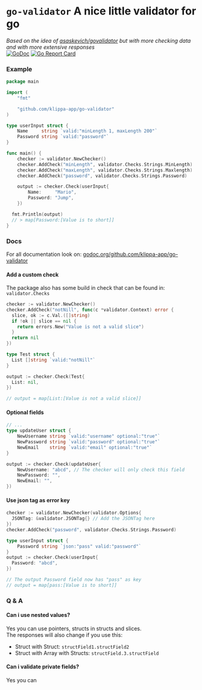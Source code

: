 # `go-validator` A nice little validator for go
*Based on the idea of [asaskevich/govalidator](https://github.com/asaskevich/govalidator) but with more checking data and with more extensive responses*  
[![GoDoc](https://godoc.org/github.com/klippa-app/go-validator?status.svg)](https://godoc.org/github.com/klippa-app/go-validator)
[![Go Report Card](https://goreportcard.com/badge/github.com/klippa-app/go-validator)](https://goreportcard.com/report/github.com/klippa-app/go-validator)

### Example
```go
package main

import (
	"fmt"

	"github.com/klippa-app/go-validator"
)

type userInput struct {
	Name     string `valid:"minLength 1, maxLength 200"`
	Password string `valid:"password"`
}

func main() {
	checker := validator.NewChecker()
	checker.AddCheck("minLength", validator.Checks.Strings.MinLength)
	checker.AddCheck("maxLength", validator.Checks.Strings.Maxlength)
	checker.AddCheck("password", validator.Checks.Strings.Password)

	output := checker.Check(userInput{
		Name:     "Mario",
		Password: "Jump",
	})

  fmt.Println(output)
  // > map[Password:[Value is to short]]
}
```

### Docs
For all documentation look on: [godoc.org/github.com/klippa-app/go-validator](https://godoc.org/github.com/klippa-app/go-validator)  

#### Add a custom check
The package also has some build in check that can be found in: `validator.Checks`  
```go
checker := validator.NewChecker()
checker.AddCheck("notNill", func(c *validator.Context) error {
  slice, ok := c.Val.([]string)
  if !ok || slice == nil {
    return errors.New("Value is not a valid slice")
  }
  return nil
})

type Test struct {
  List []string `valid:"notNill"`
}

output := checker.Check(Test{
  List: nil,
})

// output = map[List:[Value is not a valid slice]]
```

#### Optional fields
```go
// ...
type updateUser struct {
	NewUsername string `valid:"username" optional:"true"`
	NewPassword string `valid:"password" optional:"true"`
	NewEmail    string `valid:"email" optional:"true"`
}

output := checker.Check(updateUser{
	NewUsername: "abcd", // The checker will only check this field
	NewPassword: "",
	NewEmail: "",
})
```

#### Use json tag as error key
```go
checker := validator.NewChecker(validator.Options{
  JSONTag: &validator.JSONTag{} // Add the JSONTag here
})
checker.AddCheck("password", validator.Checks.Strings.Password)

type userInput struct {
	Password string `json:"pass" valid:"password"`
}
output := checker.Check(userInput{
  Password: "abcd",
})

// The output Password field now has "pass" as key
// output = map[pass:[Value is to short]]
```

### Q & A

#### Can i use nested values?
Yes you can use pointers, structs in structs and slices.  
The responses will also change if you use this:  
- Struct with Struct: `structField1.structField2`
- Struct with Array with Structs: `structField.3.structField`

#### Can i validate private fields?
Yes you can
